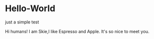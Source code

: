 # Hello-World
just a simple test

Hi humans!
I am Skie,I like Espresso and Apple.
It's so nice to meet you.
